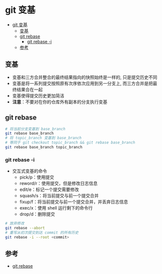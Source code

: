 # git 变基

- [git 变基](#git-%E5%8F%98%E5%9F%BA)
  - [变基](#%E5%8F%98%E5%9F%BA)
  - [git rebase](#git-rebase)
    - [git rebase -i](#git-rebase--i)
  - [参考](#%E5%8F%82%E8%80%83)

## 变基

- 变基和三方合并整合的最终结果指向的快照始终是一样的, 只是提交历史不同
- 变基是将一系列提交按照原有次序依次应用到另一分支上, 而三方合并是把最终结果合在一起
- 变基使得提交历史更加简洁
- **注意**：不要对在你的仓库外有副本的分支执行变基

## git rebase

```sh
# 将当前分支变基到 base_branch
git rebase base_branch
# 将 topic_branch 变基到 base_branch
# 等同于 git checkout topic_branch && git rebase base_branch
git rebase base_branch topic_branch
```

### git rebase -i

- 交互式变基的命令
  - pick/p：使用提交
  - reword/r：使用提交，但是修改日志信息
  - edit/e：标记一个提交需要修改
  - squash/s：将当前提交与前一个提交合并
  - fixup/f：将当前提交与前一个提交合并，并丢弃日志信息
  - exec/x：使用 shell 运行剩下的命令行
  - drop/d：删除提交

```sh
# 放弃修改
git rebase --abort
# 重写从初次提交到达 commit 的所有历史
git rebase -i --root <commit>
```

## 参考

- [git rebase](https://git-scm.com/docs/git-rebase)